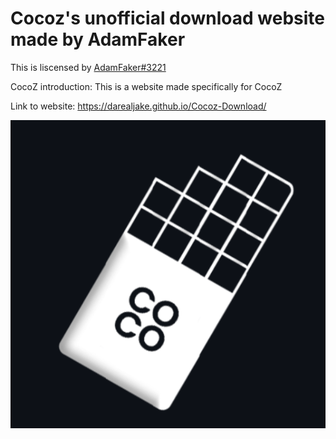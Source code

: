 # Cocoz's unofficial download website made by AdamFaker
This is liscensed by [AdamFaker#3221](https://discord.com/channels/@me/)




CocoZ introduction: This is a website made specifically for CocoZ




Link to website: https://darealjake.github.io/Cocoz-Download/




![](Cocoz.png)
